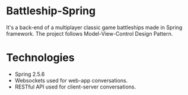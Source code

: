 # Battleship-Spring
It's a back-end of a multiplayer classic game battleships made in Spring framework. The project follows Model-View-Control Design Pattern.

# Technologies
- Spring 2.5.6
- Websockets used for web-app conversations.
- RESTful API used for client-server conversations.
